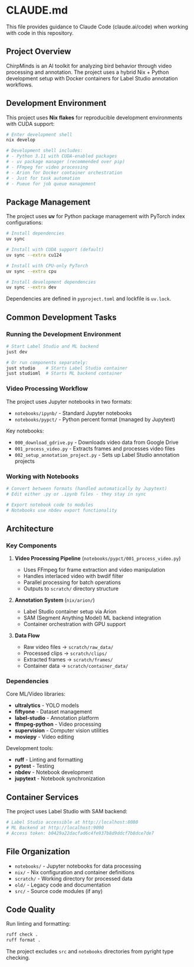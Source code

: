 # CLAUDE.md

This file provides guidance to Claude Code (claude.ai/code) when working with code in this repository.

## Project Overview

ChirpMinds is an AI toolkit for analyzing bird behavior through video processing and annotation. The project uses a hybrid Nix + Python development setup with Docker containers for Label Studio annotation workflows.

## Development Environment

This project uses **Nix flakes** for reproducible development environments with CUDA support:

```bash
# Enter development shell
nix develop

# Development shell includes:
# - Python 3.11 with CUDA-enabled packages
# - uv package manager (recommended over pip)
# - FFmpeg for video processing
# - Arion for Docker container orchestration
# - Just for task automation
# - Pueue for job queue management
```

## Package Management

The project uses **uv** for Python package management with PyTorch index configurations:

```bash
# Install dependencies
uv sync

# Install with CUDA support (default)
uv sync --extra cu124

# Install with CPU-only PyTorch
uv sync --extra cpu

# Install development dependencies
uv sync --extra dev
```

Dependencies are defined in `pyproject.toml` and lockfile is `uv.lock`.

## Common Development Tasks

### Running the Development Environment
```bash
# Start Label Studio and ML backend
just dev

# Or run components separately:
just studio    # Starts Label Studio container
just studioml  # Starts ML backend container
```

### Video Processing Workflow
The project uses Jupyter notebooks in two formats:
- `notebooks/ipynb/` - Standard Jupyter notebooks
- `notebooks/pypct/` - Python percent format (managed by Jupytext)

Key notebooks:
- `000_download_gdrive.py` - Downloads video data from Google Drive
- `001_process_video.py` - Extracts frames and processes video files
- `002_setup_annotation_project.py` - Sets up Label Studio annotation projects

### Working with Notebooks
```bash
# Convert between formats (handled automatically by Jupytext)
# Edit either .py or .ipynb files - they stay in sync

# Export notebook code to modules
# Notebooks use nbdev export functionality
```

## Architecture

### Key Components

1. **Video Processing Pipeline** (`notebooks/pypct/001_process_video.py`)
   - Uses FFmpeg for frame extraction and video manipulation
   - Handles interlaced video with bwdif filter
   - Parallel processing for batch operations
   - Outputs to `scratch/` directory structure

2. **Annotation System** (`nix/arion/`)
   - Label Studio container setup via Arion
   - SAM (Segment Anything Model) ML backend integration
   - Container orchestration with GPU support

3. **Data Flow**
   - Raw video files → `scratch/raw_data/`
   - Processed clips → `scratch/clips/`
   - Extracted frames → `scratch/frames/`
   - Container data → `scratch/container_data/`

### Dependencies

Core ML/Video libraries:
- **ultralytics** - YOLO models
- **fiftyone** - Dataset management
- **label-studio** - Annotation platform
- **ffmpeg-python** - Video processing
- **supervision** - Computer vision utilities
- **moviepy** - Video editing

Development tools:
- **ruff** - Linting and formatting
- **pytest** - Testing
- **nbdev** - Notebook development
- **jupytext** - Notebook synchronization

## Container Services

The project uses Label Studio with SAM backend:

```bash
# Label Studio accessible at http://localhost:8080
# ML Backend at http://localhost:9090
# Access token: b0429a22dacfad6c4fe937b8d9ddcf7b8dce7de7
```

## File Organization

- `notebooks/` - Jupyter notebooks for data processing
- `nix/` - Nix configuration and container definitions
- `scratch/` - Working directory for processed data
- `old/` - Legacy code and documentation
- `src/` - Source code modules (if any)

## Code Quality

Run linting and formatting:
```bash
ruff check .
ruff format .
```

The project excludes `src` and `notebooks` directories from pyright type checking.